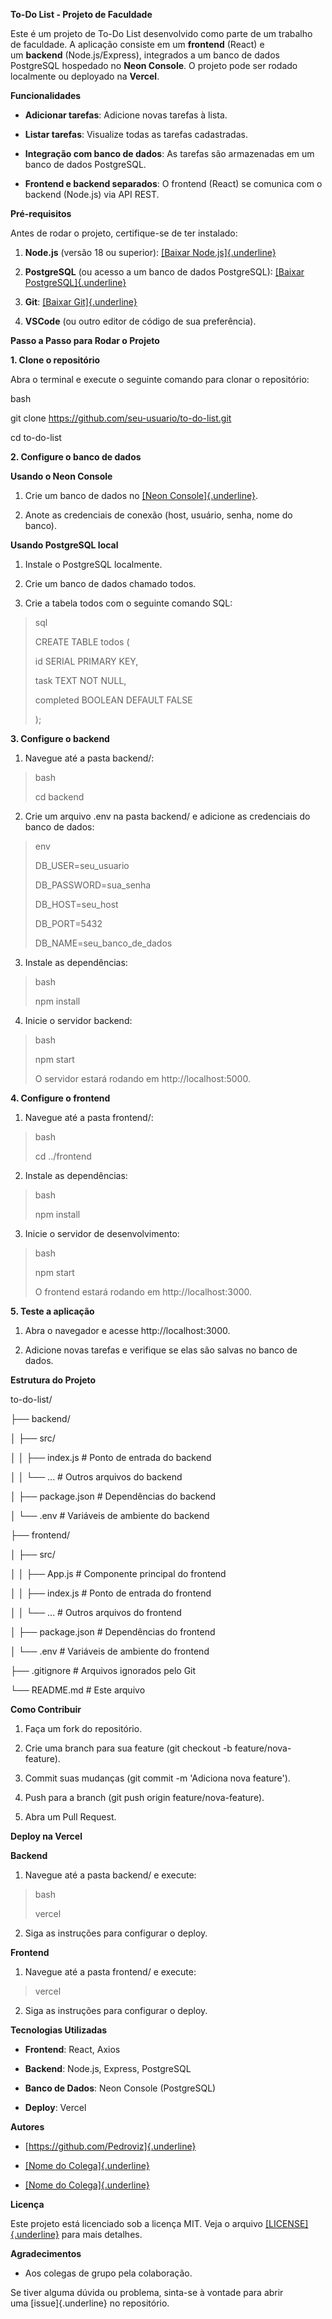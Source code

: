 **To-Do List - Projeto de Faculdade**

Este é um projeto de To-Do List desenvolvido como parte de um trabalho
de faculdade. A aplicação consiste em um **frontend** (React) e
um **backend** (Node.js/Express), integrados a um banco de dados
PostgreSQL hospedado no **Neon Console**. O projeto pode ser rodado
localmente ou deployado na **Vercel**.

**Funcionalidades**

- **Adicionar tarefas**: Adicione novas tarefas à lista.

- **Listar tarefas**: Visualize todas as tarefas cadastradas.

- **Integração com banco de dados**: As tarefas são armazenadas em um
  banco de dados PostgreSQL.

- **Frontend e backend separados**: O frontend (React) se comunica com o
  backend (Node.js) via API REST.

**Pré-requisitos**

Antes de rodar o projeto, certifique-se de ter instalado:

1.  **Node.js** (versão 18 ou superior): [[Baixar
    Node.js]{.underline}](https://nodejs.org/)

2.  **PostgreSQL** (ou acesso a um banco de dados PostgreSQL): [[Baixar
    PostgreSQL]{.underline}](https://www.postgresql.org/)

3.  **Git**: [[Baixar Git]{.underline}](https://git-scm.com/)

4.  **VSCode** (ou outro editor de código de sua preferência).

**Passo a Passo para Rodar o Projeto**

**1. Clone o repositório**

Abra o terminal e execute o seguinte comando para clonar o repositório:

bash

git clone https://github.com/seu-usuario/to-do-list.git

cd to-do-list

**2. Configure o banco de dados**

**Usando o Neon Console**

1.  Crie um banco de dados no [[Neon
    Console]{.underline}](https://neon.tech/).

2.  Anote as credenciais de conexão (host, usuário, senha, nome do
    banco).

**Usando PostgreSQL local**

1.  Instale o PostgreSQL localmente.

2.  Crie um banco de dados chamado todos.

3.  Crie a tabela todos com o seguinte comando SQL:

> sql
>
> CREATE TABLE todos (
>
> id SERIAL PRIMARY KEY,
>
> task TEXT NOT NULL,
>
> completed BOOLEAN DEFAULT FALSE
>
> );

**3. Configure o backend**

1.  Navegue até a pasta backend/:

> bash
>
> cd backend

2.  Crie um arquivo .env na pasta backend/ e adicione as credenciais do
    banco de dados:

> env
>
> DB_USER=seu_usuario
>
> DB_PASSWORD=sua_senha
>
> DB_HOST=seu_host
>
> DB_PORT=5432
>
> DB_NAME=seu_banco_de_dados

3.  Instale as dependências:

> bash
>
> npm install

4.  Inicie o servidor backend:

> bash
>
> npm start
>
> O servidor estará rodando em http://localhost:5000.

**4. Configure o frontend**

1.  Navegue até a pasta frontend/:

> bash
>
> cd ../frontend

2.  Instale as dependências:

> bash
>
> npm install

3.  Inicie o servidor de desenvolvimento:

> bash
>
> npm start
>
> O frontend estará rodando em http://localhost:3000.

**5. Teste a aplicação**

1.  Abra o navegador e acesse http://localhost:3000.

2.  Adicione novas tarefas e verifique se elas são salvas no banco de
    dados.

**Estrutura do Projeto**

to-do-list/

├── backend/

│ ├── src/

│ │ ├── index.js \# Ponto de entrada do backend

│ │ └── \... \# Outros arquivos do backend

│ ├── package.json \# Dependências do backend

│ └── .env \# Variáveis de ambiente do backend

├── frontend/

│ ├── src/

│ │ ├── App.js \# Componente principal do frontend

│ │ ├── index.js \# Ponto de entrada do frontend

│ │ └── \... \# Outros arquivos do frontend

│ ├── package.json \# Dependências do frontend

│ └── .env \# Variáveis de ambiente do frontend

├── .gitignore \# Arquivos ignorados pelo Git

└── README.md \# Este arquivo

**Como Contribuir**

1.  Faça um fork do repositório.

2.  Crie uma branch para sua feature (git checkout -b
    feature/nova-feature).

3.  Commit suas mudanças (git commit -m \'Adiciona nova feature\').

4.  Push para a branch (git push origin feature/nova-feature).

5.  Abra um Pull Request.

**Deploy na Vercel**

**Backend**

1.  Navegue até a pasta backend/ e execute:

> bash
>
> vercel

2.  Siga as instruções para configurar o deploy.

**Frontend**

1.  Navegue até a pasta frontend/ e execute:

> vercel

2.  Siga as instruções para configurar o deploy.

**Tecnologias Utilizadas**

- **Frontend**: React, Axios

- **Backend**: Node.js, Express, PostgreSQL

- **Banco de Dados**: Neon Console (PostgreSQL)

- **Deploy**: Vercel

**Autores**

- [https://github.com/Pedroviz]{.underline}

- [[Nome do Colega]{.underline}](https://github.com/colega)

- [[Nome do Colega]{.underline}](https://github.com/colega)

**Licença**

Este projeto está licenciado sob a licença MIT. Veja o
arquivo [[LICENSE]{.underline}](https://license/) para mais detalhes.

**Agradecimentos**

- Aos colegas de grupo pela colaboração.

Se tiver alguma dúvida ou problema, sinta-se à vontade para abrir
uma [issue]{.underline} no repositório.

